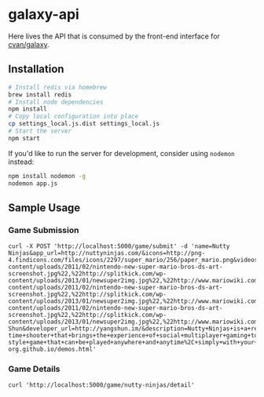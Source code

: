 # galaxy-api

Here lives the API that is consumed by the front-end interface for
[cvan/galaxy](cvan/galaxy).


## Installation

```bash
# Install redis via homebrew
brew install redis
# Install node dependencies
npm install
# Copy local configuration into place
cp settings_local.js.dist settings_local.js
# Start the server
npm start
```

If you'd like to run the server for development, consider using `nodemon` instead:

```bash
npm install nodemon -g
nodemon app.js
```


## Sample Usage

### Game Submission

    curl -X POST 'http://localhost:5000/game/submit' -d 'name=Nutty Ninjas&app_url=http://nuttyninjas.com/&icons=http://png-4.findicons.com/files/icons/2297/super_mario/256/paper_mario.png&videos=%5B%22http://www.youtube.com/embed/4kvT0dywaF8%22,%22http://www.youtube.com/embed/1Sow2O8D9Ok%22%5D&screenshots=%5B%22http://www.digitaltrends.com/wp-content/uploads/2011/02/nintendo-new-super-mario-bros-ds-art-screenshot.jpg%22,%22http://splitkick.com/wp-content/uploads/2013/01/newsuper2img.jpg%22,%22http://www.mariowiki.com/images/f/fc/SuperMarioBrosArtwork2.jpg%22,%22http://www.digitaltrends.com/wp-content/uploads/2011/02/nintendo-new-super-mario-bros-ds-art-screenshot.jpg%22,%22http://splitkick.com/wp-content/uploads/2013/01/newsuper2img.jpg%22,%22http://www.mariowiki.com/images/f/fc/SuperMarioBrosArtwork2.jpg%22,%22http://www.digitaltrends.com/wp-content/uploads/2011/02/nintendo-new-super-mario-bros-ds-art-screenshot.jpg%22,%22http://splitkick.com/wp-content/uploads/2013/01/newsuper2img.jpg%22,%22http://www.mariowiki.com/images/f/fc/SuperMarioBrosArtwork2.jpg%22%5D&artwork_background=background.jpg&developer_name=Yang Shun&developer_url=http://yangshun.im/&description=Nutty+Ninjas+is+a+real-time+shooter+that+brings+the+experience+of+social+multiplayer+gaming+to+a+whole+new+level%3B+it+is+a+console-style+game+that+can+be+played+anywhere+and+anytime%2C+simply+with+your+computer+and+mobile+devices.+Multiple+players+can+join+a+common+gameplay+screen+just+by+using+their+mobile+devices%2C+and+control+their+ninja+character+to+unleash+dangerous+weapons+at+fellow+players!&genre=action&privacy_policy_url=http://una-org.github.io/demos.html'

### Game Details

    curl 'http://localhost:5000/game/nutty-ninjas/detail'
